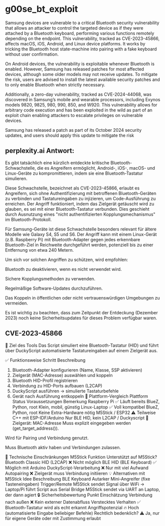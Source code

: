 # g00se_bt_exploit

Samsung devices are vulnerable to a critical Bluetooth security vulnerability that allows an attacker to control the targeted device as if they were attached by a Bluetooth keyboard, performing various functions remotely depending on the endpoint. This vulnerability, tracked as CVE-2023-45866, affects macOS, iOS, Android, and Linux device platforms. It works by tricking the Bluetooth host state-machine into pairing with a fake keyboard without user confirmation.

On Android devices, the vulnerability is exploitable whenever Bluetooth is enabled. However, Samsung has released patches for most affected devices, although some older models may not receive updates.
 To mitigate the risk, users are advised to install the latest available security patches and to only enable Bluetooth when strictly necessary.

Additionally, a zero-day vulnerability, tracked as CVE-2024-44068, was discovered in Samsung’s mobile and wearable processors, including Exynos models 9820, 9825, 980, 990, 850, and W920. This vulnerability allows for arbitrary code execution and has been exploited in the wild as part of an exploit chain enabling attackers to escalate privileges on vulnerable devices.

Samsung has released a patch as part of its October 2024 security updates, and users should apply this update to mitigate the risk

## perplexity.ai Antwort:

Es gibt tatsächlich eine kürzlich entdeckte kritische Bluetooth-Schwachstelle, die es Angreifern ermöglicht, Android-, iOS-, macOS- und Linux-Geräte zu kompromittieren, indem sie eine Bluetooth-Tastatur simulieren.

Diese Schwachstelle, bezeichnet als CVE-2023-45866, erlaubt es Angreifern, sich ohne Authentifizierung mit betroffenen Bluetooth-Geräten zu verbinden und Tastatureingaben zu injizieren, um Code-Ausführung zu erreichen. Der Angriff funktioniert, indem das Zielgerät getäuscht wird zu glauben, es sei mit einer Bluetooth-Tastatur verbunden. Dies geschieht durch Ausnutzung eines "nicht authentifizierten Kopplungsmechanismus" im Bluetooth-Protokoll.

Für Samsung-Geräte ist diese Schwachstelle besonders relevant für ältere Modelle wie Galaxy S4, S5 und S6. Der Angriff kann mit einem Linux-Gerät (z.B. Raspberry Pi) mit Bluetooth-Adapter gegen jedes erkennbare Bluetooth-Ziel in Reichweite durchgeführt werden, potenziell bis zu einer Entfernung von etwa 240 Metern.

Um sich vor solchen Angriffen zu schützen, wird empfohlen:

Bluetooth zu deaktivieren, wenn es nicht verwendet wird.

Sichere Kopplungsmethoden zu verwenden.

Regelmäßige Software-Updates durchzuführen.

Das Koppeln in öffentlichen oder nicht vertrauenswürdigen Umgebungen zu vermeiden.

Es ist wichtig zu beachten, dass zum Zeitpunkt der Entdeckung (Dezember 2023) noch keine Sicherheitsupdates für dieses Problem verfügbar waren.

## CVE-2023-45866

🧠 Ziel des Tools
Das Script simuliert eine Bluetooth-Tastatur (HID) und führt über DuckyScript automatisierte Tastatureingaben auf einem Zielgerät aus.

✅ Funktionsweise
Schritt	Beschreibung
1.	Bluetooth-Adapter konfigurieren (Name, Klasse, SSP aktivieren)
2.	Zielgerät (MAC-Adresse) auswählen und koppeln
3.	Bluetooth HID-Profil registrieren
4.	Verbindung zu HID-Ports aufbauen (L2CAP)
5.	DuckyScript ausführen → simulierte Tastaturbefehle
6.	Gerät nach Ausführung entkoppeln
🔧 Plattform-Vergleich
Plattform	Status	Voraussetzungen	Bemerkung
Raspberry Pi	✅ Läuft bereits	BlueZ, Python, root	Klein, mobil, günstig
Linux-Laptop	✅ Voll kompatibel	BlueZ, Python, root	Keine Extra-Hardware nötig
M5Stick / ESP32	⚠️ Teilweise	C++ mit ESP-IDF/Arduino	Nur BLE HID, kein L2CAP / Duckyscript
🔌 Zielgerät: MAC-Adresse
Muss explizit eingegeben werden (get_target_address()).

Wird für Pairing und Verbindung genutzt.

Muss Bluetooth aktiv haben und Verbindungen zulassen.

🧱 Technische Einschränkungen M5Stick
Funktion	Unterstützt auf M5Stick?
Bluetooth Classic HID (L2CAP)	❌ Nicht möglich
BLE HID (BLE Keyboard)	✅ Möglich mit Arduino
DuckyScript-Verarbeitung	❌ Nur mit viel Aufwand
Autopairing	❌ Zielgerät muss Verbindung initiieren
💡 Alternativen mit M5Stick
Idee	Beschreibung
BLE Keyboard	Autarker Mini-Angreifer (fixe Tasteneingaben)
Trigger/Remote	M5Stick sendet Signal über WiFi → Laptop/Pi führt Script aus
Serial Bridge	M5Stick sendet via UART an Laptop, der dann agiert
🔒 Sicherheitsbewertung
Punkt	Einschätzung
Verbindung nach außen	❌ Kein externer Datenabfluss
Verstecktes Verhalten	✅ Bluetooth-Tastatur wird als echt erkannt
Angriffspotenzial	🔥 Hoch (automatisierte Eingabe beliebiger Befehle)
Rechtlich bedenklich?	⚠️ Ja, nur für eigene Geräte oder mit Zustimmung erlaubt



